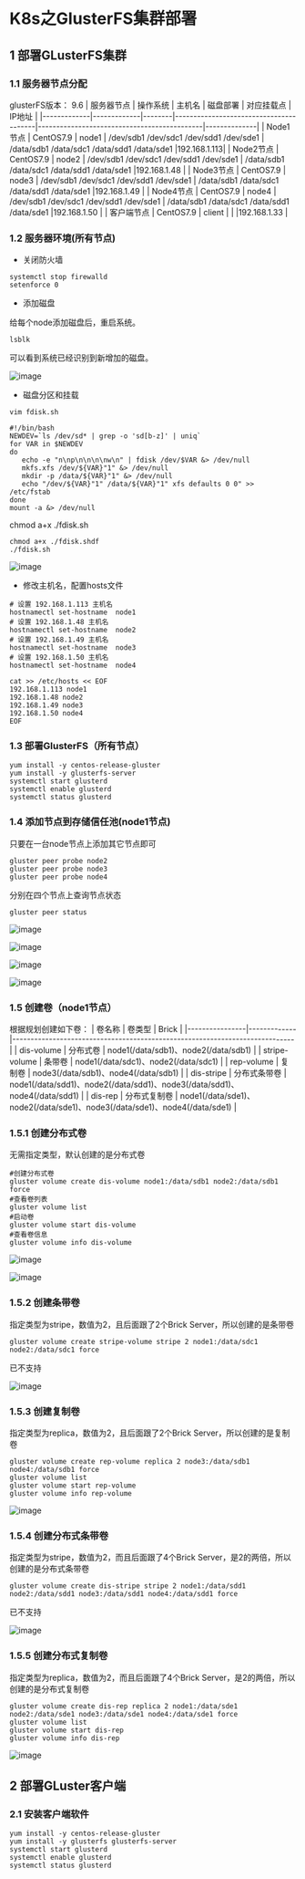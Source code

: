 # K8s之GlusterFS集群部署
## 1 部署GLusterFS集群
### 1.1 服务器节点分配
glusterFS版本： 9.6
|  服务器节点 |   操作系统  | 主机名 |               磁盘部署                  |                     对应挂载点              |    IP地址   | 
|-------------|-------------|--------|----------------------------------------|---------------------------------------------|--------------|
|  Node1节点  |  CentOS7.9  |  node1 | /dev/sdb1 /dev/sdc1 /dev/sdd1 /dev/sde1 | /data/sdb1 /data/sdc1 /data/sdd1 /data/sde1 |192.168.1.113|
|  Node2节点  |  CentOS7.9  |  node2 | /dev/sdb1 /dev/sdc1 /dev/sdd1 /dev/sde1 | /data/sdb1 /data/sdc1 /data/sdd1 /data/sde1 |192.168.1.48 |
|  Node3节点  |  CentOS7.9  |  node3 | /dev/sdb1 /dev/sdc1 /dev/sdd1 /dev/sde1 | /data/sdb1 /data/sdc1 /data/sdd1 /data/sde1 |192.168.1.49 |
|  Node4节点  |  CentOS7.9  |  node4 | /dev/sdb1 /dev/sdc1 /dev/sdd1 /dev/sde1 | /data/sdb1 /data/sdc1 /data/sdd1 /data/sde1 |192.168.1.50 |
|  客户端节点  |  CentOS7.9  | client |                                         |                                             |192.168.1.33 |
### 1.2 服务器环境(所有节点)
- 关闭防火墙
```
systemctl stop firewalld
setenforce 0
```
- 添加磁盘

给每个node添加磁盘后，重启系统。
```
lsblk
```
可以看到系统已经识别到新增加的磁盘。

![image](https://github.com/kenlab-chung/kenlab-chung.github.io/assets/59462735/b26895c5-7e06-49d5-807b-60a87a4b961d)

- 磁盘分区和挂载
```
vim fdisk.sh
``` 
```
#!/bin/bash
NEWDEV=`ls /dev/sd* | grep -o 'sd[b-z]' | uniq`
for VAR in $NEWDEV
do
   echo -e "n\np\n\n\n\nw\n" | fdisk /dev/$VAR &> /dev/null
   mkfs.xfs /dev/${VAR}"1" &> /dev/null
   mkdir -p /data/${VAR}"1" &> /dev/null
   echo "/dev/${VAR}"1" /data/${VAR}"1" xfs defaults 0 0" >> /etc/fstab
done
mount -a &> /dev/null
```
chmod a+x ./fdisk.sh
```
chmod a+x ./fdisk.shdf
./fdisk.sh
```
![image](https://github.com/kenlab-chung/kenlab-chung.github.io/assets/59462735/d579c050-c63b-494d-9eb3-bd9c0077101c)

- 修改主机名，配置hosts文件
```
# 设置 192.168.1.113 主机名
hostnamectl set-hostname  node1
# 设置 192.168.1.48 主机名
hostnamectl set-hostname  node2
# 设置 192.168.1.49 主机名
hostnamectl set-hostname  node3
# 设置 192.168.1.50 主机名
hostnamectl set-hostname  node4
```
```
cat >> /etc/hosts << EOF
192.168.1.113 node1
192.168.1.48 node2
192.168.1.49 node3
192.168.1.50 node4
EOF
```
### 1.3 部署GlusterFS（所有节点）
```
yum install -y centos-release-gluster
yum install -y glusterfs-server
systemctl start glusterd
systemctl enable glusterd
systemctl status glusterd
```
### 1.4 添加节点到存储信任池(node1节点)
只要在一台node节点上添加其它节点即可
```
gluster peer probe node2
gluster peer probe node3
gluster peer probe node4
```
分别在四个节点上查询节点状态
```
gluster peer status
```
![image](https://github.com/kenlab-chung/kenlab-chung.github.io/assets/59462735/01e33e66-ab5c-470d-bf68-1f808b8d9c47)

![image](https://github.com/kenlab-chung/kenlab-chung.github.io/assets/59462735/341b1e5a-3efd-452e-b012-69b3e0f108a5)

![image](https://github.com/kenlab-chung/kenlab-chung.github.io/assets/59462735/5cf95b38-f58f-44f2-bcbc-c76baf065bd9)

![image](https://github.com/kenlab-chung/kenlab-chung.github.io/assets/59462735/47392d78-74b9-40ca-aa12-44f8c1108c45)

### 1.5 创建卷（node1节点）
根据规划创建如下卷：
|      卷名称    |    卷类型   | Brick                                                                       | 
|----------------|-------------|-----------------------------------------------------------------------------|
|  dis-volume    |  分布式卷    | node1(/data/sdb1)、node2(/data/sdb1)                                        | 
|  stripe-volume |  条带卷      | node1(/data/sdc1)、node2(/data/sdc1)                                        | 
|  rep-volume    |  复制卷      |  node3(/data/sdb1)、node4(/data/sdb1)                                       |
|  dis-stripe    |  分布式条带卷 |  node1(/data/sdd1)、node2(/data/sdd1)、node3(/data/sdd1)、node4(/data/sdd1) | 
|  dis-rep       |  分布式复制卷 |  node1(/data/sde1)、node2(/data/sde1)、node3(/data/sde1)、node4(/data/sde1) | 
### 1.5.1 创建分布式卷
无需指定类型，默认创建的是分布式卷
```
#创建分布式卷
gluster volume create dis-volume node1:/data/sdb1 node2:/data/sdb1 force
#查看卷列表
gluster volume list
#启动卷
gluster volume start dis-volume
#查看卷信息
gluster volume info dis-volume
```
![image](https://github.com/kenlab-chung/kenlab-chung.github.io/assets/59462735/b6900589-7a5e-47b0-8514-0f2df1ab3700)

![image](https://github.com/kenlab-chung/kenlab-chung.github.io/assets/59462735/5a2f534e-09fb-45a6-bea8-5e8b99fa9381)

### 1.5.2 创建条带卷
指定类型为stripe，数值为2，且后面跟了2个Brick Server，所以创建的是条带卷
```
gluster volume create stripe-volume stripe 2 node1:/data/sdc1 node2:/data/sdc1 force
```
已不支持

![image](https://github.com/kenlab-chung/kenlab-chung.github.io/assets/59462735/ae504f0a-b691-4094-987a-8ef2bf147852)

### 1.5.3 创建复制卷
指定类型为replica，数值为2，且后面跟了2个Brick Server，所以创建的是复制卷
```
gluster volume create rep-volume replica 2 node3:/data/sdb1 node4:/data/sdb1 force
gluster volume list
gluster volume start rep-volume
gluster volume info rep-volume 
```
![image](https://github.com/kenlab-chung/kenlab-chung.github.io/assets/59462735/b5d8e8b2-8cd1-4920-946a-72e018e81dc1)

### 1.5.4 创建分布式条带卷
指定类型为stripe，数值为2，而且后面跟了4个Brick Server，是2的两倍，所以创建的是分布式条带卷
```
gluster volume create dis-stripe stripe 2 node1:/data/sdd1 node2:/data/sdd1 node3:/data/sdd1 node4:/data/sdd1 force
```
已不支持

![image](https://github.com/kenlab-chung/kenlab-chung.github.io/assets/59462735/cc9c4fa8-6d9b-4893-9aa7-ca861513615e)
### 1.5.5 创建分布式复制卷
指定类型为replica，数值为2，而且后面跟了4个Brick Server，是2的两倍，所以创建的是分布式复制卷
```
gluster volume create dis-rep replica 2 node1:/data/sde1 node2:/data/sde1 node3:/data/sde1 node4:/data/sde1 force
gluster volume list
gluster volume start dis-rep
gluster volume info dis-rep
```
![image](https://github.com/kenlab-chung/kenlab-chung.github.io/assets/59462735/4e9b0723-46d8-42a0-a82e-06798a0351ac)
## 2 部署GLuster客户端
### 2.1 安装客户端软件
```
yum install -y centos-release-gluster
yum install -y glusterfs glusterfs-server
systemctl start glusterd
systemctl enable glusterd
systemctl status glusterd
```

